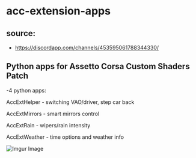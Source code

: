# acc-extension-apps

## source: 
  - https://discordapp.com/channels/453595061788344330/

## Python apps for Assetto Corsa Custom Shaders Patch

-4 python apps: 

AccExtHelper - switching VAO/driver, step car back

AccExtMirrors - smart mirrors control

AccExtRain - wipers/rain intensity

AccExtWeather - time options and weather info

![Imgur Image](https://i.imgur.com/B0izCQx.png)
